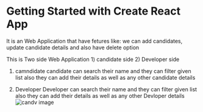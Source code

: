 # Getting Started with Create React App


It is an Web Application that have fetures like: we can add candidates, update candidate details and also have delete option

This is Two side Web Application  1) candidate side 2) Developer side

1) camndidate
candidate can search their name and they can filter given list also they can add their details as well as any other candidate details

2) Developer
Developer can search their name and they can filter given list also they can add their details as well as any other Devloper details
![candv image](https://user-images.githubusercontent.com/129502803/229789804-4fe7178c-4826-4e63-bd07-d93635d75d90.png)


